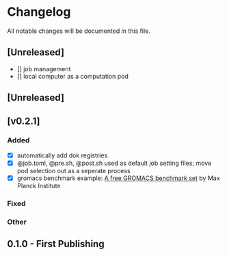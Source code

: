 # Changelog
All notable changes will be documented in this file.

## [Unreleased]
- [] job management
- [] local computer as a computation pod

## [Unreleased]

## [v0.2.1]

### Added
- [x] automatically add dok registries
- [x] @job.toml, @pre.sh, @post.sh used as default job setting files; move pod selection out as a seperate process
- [x] gromacs benchmark example: [A free GROMACS benchmark set](https://www.mpinat.mpg.de/grubmueller/bench) by Max Planck Institute

### Fixed


### Other


## 0.1.0 - First Publishing
